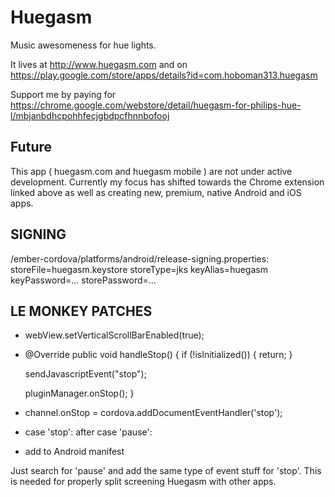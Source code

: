 # Huegasm

Music awesomeness for hue lights.

It lives at http://www.huegasm.com and on https://play.google.com/store/apps/details?id=com.hoboman313.huegasm

Support me by paying for https://chrome.google.com/webstore/detail/huegasm-for-philips-hue-l/mbjanbdhcpohhfecjgbdpcfhnnbofooj

## Future
This app ( huegasm.com and huegasm mobile ) are not under active development. Currently my focus has shifted towards the Chrome extension linked above as well as creating new, premium, native Android and iOS apps.

## SIGNING
/ember-cordova/platforms/android/release-signing.properties:
storeFile=huegasm.keystore
storeType=jks
keyAlias=huegasm
keyPassword=...
storePassword=...

## LE MONKEY PATCHES
- webView.setVerticalScrollBarEnabled(true);
- @Override
 public void handleStop() {
     if (!isInitialized()) {
         return;
     }

     sendJavascriptEvent("stop");

     pluginManager.onStop();
 }
- channel.onStop = cordova.addDocumentEventHandler('stop');
- case 'stop': after case 'pause':
- add <uses-permission android:name="android.permission.READ_EXTERNAL_STORAGE" /> to Android manifest

Just search for 'pause' and add the same type of event stuff for 'stop'. This is needed for properly split screening Huegasm with other apps.
